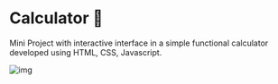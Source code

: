 # Calculator 🧮

Mini Project with interactive interface in a simple functional calculator developed using HTML, CSS, Javascript.

![img](https://i.imgur.com/2KCaRCU.png)
